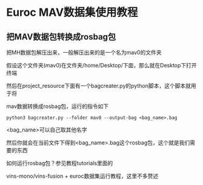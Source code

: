 # Euroc MAV数据集使用教程

## 把MAV数据包转换成rosbag包

把MH数据包解压出来，一般解压出来的是一个名为mav0的文件夹

假设这个文件夹(mav0)在文件夹/home/Desktop/下面，那么就在Desktop下打开终端

然后在project_resource下面有一个bagcreater.py的python脚本，这个脚本就用于将

mav数据转换成rosbag包，运行的指令如下

```
python3 bagcreater.py --folder mav0 --output-bag <bag_name>.bag
```

<bag_name>可以自己取其他名字

然后你就会在当前文件下得到<bag_name>.bag这个rosbag包，这个就是我们需要的东西

如何运行rosbag包？参见教程tutorials里面的

vins-mono/vins-fusion + euroc数据集运行教程，这里不多赘述